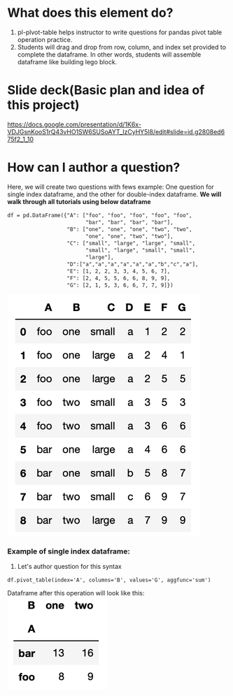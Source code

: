 #  What does this element do?
1. pl-plvot-table helps instructor to write questions for pandas pivot table operation practice.  
2. Students will drag and drop from row, column, and index set provided to complete the dataframe. In other words, students will assemble dataframe like building lego block.  

# Slide deck(Basic plan and idea of this project)
https://docs.google.com/presentation/d/1K6x-VDJGsnKooS1rQ43vHO1SW6SUSoAYT_lzCyHY5l8/edit#slide=id.g2808ed675f2_1_10

# How can I author a question?
Here, we will create two questions with fews example: One question for single index dataframe, and the other for double-index dataframe.
**We will walk through all tutorials using below dataframe**
```
df = pd.DataFrame({"A": ["foo", "foo", "foo", "foo", "foo",
                         "bar", "bar", "bar", "bar"],
                   "B": ["one", "one", "one", "two", "two",
                         "one", "one", "two", "two"],
                   "C": ["small", "large", "large", "small",
                         "small", "large", "small", "small",
                         "large"],
                   "D":["a","a","a","a","a","a","b","c","a"],
                   "E": [1, 2, 2, 3, 3, 4, 5, 6, 7],
                   "F": [2, 4, 5, 5, 6, 6, 8, 9, 9],
                   "G": [2, 1, 5, 3, 6, 6, 7, 7, 9]})
```
![Kiku](img_readme/dataframe.png)  

### Example of single index dataframe:

1. Let's author question for this syntax  
```
df.pivot_table(index='A', columns='B', values='G', aggfunc='sum')
```
Dataframe after this operation will look like this:  
![Kiku](img_readme/answer1.png)  
